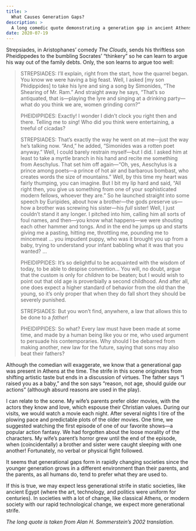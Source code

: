 ```yaml
---
title: >
  What Causes Generation Gaps?
description: >
  A long comedic quote demonstrating a generation gap in ancient Athens, and a few thoughts about what causes such gaps.
date: 2020-07-19
---
```


Strepsiades, in Aristophanes’ comedy _The Clouds_, sends his thriftless son Pheidippedes to the bumbling Socrates’ “thinkery” so he can learn to argue his way out of the family debts. Only, the son learns to argue too well:

<blockquote>
<p>STREPSIADES: I’ll explain, right from the start, how the quarrel began. You know we were having a big feast. Well, I asked [my son Phidippides] to take his lyre and sing a song by Simonides, “The Shearing of Mr. Ram.” And straight away he says, “That’s so antiquated, that is—playing the lyre and singing at a drinking party—what do you think we are, women grinding corn?”</p>
<p>PHEIDIPPIDES: Exactly! I wonder I didn’t clock you right then and there. Telling me to <em>sing</em>! Who did you think were entertaining, a treeful of cicadas?</p>
<p>STREPSIADES: That’s exactly the way he went on at me—just the way he’s talking now. “And,” he added, “Simonides was a rotten poet anyway.” Well, I could barely restrain myself—but I did. I asked him at least to take a myrtle branch in his hand and recite me something from Aeschylus. That set him off again—“Oh, yes, Aeschylus is a prince among poets—a prince of hot air and barbarous bombast, who creates words the size of mountains.” Well, by this time my heart was fairly thumping, you can imagine. But I bit my lip hard and said, “All right then, you give us something from one of your sophisticated modern fellows, whoever they are.” So he launched straight into some speech by Euripides, about how a brother—the gods preserve us—how a brother was screwing his sister—his <em>full</em> sister! Well, I just couldn’t stand it any longer. I pitched into him, calling him all sorts of foul names, and then—you know what happens—we were shouting each other hammer and tongs. And in the end he jumps up and starts giving me a pasting, hitting me, throttling me, pounding me to mincemeat … you impudent puppy, who was it brought you up from a baby, trying to understand your infant babbling what it was that you wanted? …</p>
<p>PHEIDIPPIDES: It’s so delightful to be acquainted with the wisdom of today, to be able to despise convention… You will, no doubt, argue that the custom is only for <em>children</em> to be beaten; but I would wish to point out that old age is proverbially a second childhood. And after all, one does expect a higher standard of behavior from the old than the young, so it’s only proper that when they do fall short they should be severely punished.</p>
<p>STREPSIADES: But you won’t find, anywhere, a law that allows this to be done to a <em>father</em>!</p>
<p>PHEIDIPPIDES: So what? Every law must have been made at some time, and made by a human being like you or me, who used argument to persuade his contemporaries. Why should I be debarred from making another, new law for the future, saying that sons may also beat their fathers?</p>
</blockquote>

Although the comedian will exaggerate, we know that a generational gap was present in Athens at the time. The strife in this scene originates from shifting artistic taste but ends in a discussion of virtues. The father says “I raised you as a baby,” and the son says “reason, not age, should guide our actions” (although absurd reasons are used in the play).

I can relate to the scene. My wife’s parents prefer older movies, with the actors they know and love, which espouse their Christian values. During our visits, we would watch a movie each night. After several nights I tire of the plowing pace and predictable plots of the older movies. One time, we suggested watching the first episode of one of our favorite shows—a popular action fantasy. We had forgotten about the loose morality of the characters. My wife’s parent’s horror grew until the end of the episode, when (coincidentally) a brother and sister were caught sleeping with one another! Fortunately, no verbal or physical fight followed.

It seems that generational gaps form in rapidly changing societies since the younger generation grows in a different environment than their parents, and the parents, as all humans do, tend to prefer what they are used to.

If this is true, we may expect less generational strife in static societies, like ancient Egypt (where the art, technology, and politics were uniform for centuries). In societies with a lot of change, like classical Athens, or modern society with our rapid technological change, we expect more generational strife.

_The long quote is taken from Alan H. Sommerstein’s 2002 translation._
